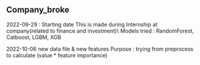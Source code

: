 ## Company_broke

2022-09-29 : Starting date
This is made during Internship at company(related to finance and investment)\\
Models tried : RandomForest, Catboost, LGBM, XGB

2022-10-06
new data file & new features
Purpose : trying from preprocess to calculate (value * feature importance)
